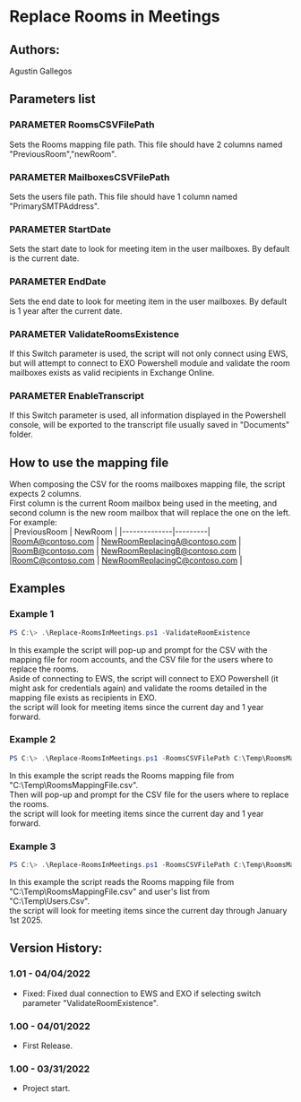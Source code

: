 ﻿# Replace Rooms in Meetings  

## Authors:  
Agustin Gallegos  

## Parameters list  

### PARAMETER RoomsCSVFilePath  
Sets the Rooms mapping file path. This file should have 2 columns named "PreviousRoom","newRoom".  

### PARAMETER MailboxesCSVFilePath  
Sets the users file path. This file should have 1 column named "PrimarySMTPAddress".  

### PARAMETER StartDate  
Sets the start date to look for meeting item in the user mailboxes. By default is the current date.  

### PARAMETER EndDate  
Sets the end date to look for meeting item in the user mailboxes. By default is 1 year after the current date.  

### PARAMETER ValidateRoomsExistence  
If this Switch parameter is used, the script will not only connect using EWS, but will attempt to connect to EXO Powershell module and validate the room mailboxes exists as valid recipients in Exchange Online.  

### PARAMETER EnableTranscript  
If this Switch parameter is used, all information displayed in the Powershell console, will be exported to the transcript file usually saved in "Documents" folder.  

## How to use the mapping file  
When composing the CSV for the rooms mailboxes mapping file, the script expects 2 columns.  
First column is the current Room mailbox being used in the meeting, and second column is the new room mailbox that will replace the one on the left.  
For example:  
| PreviousRoom | NewRoom |
|--------------|---------|
|RoomA@contoso.com | NewRoomReplacingA@contoso.com |
|RoomB@contoso.com | NewRoomReplacingB@contoso.com |
|RoomC@contoso.com | NewRoomReplacingC@contoso.com |

## Examples  
### Example 1  
```powershell
PS C:\> .\Replace-RoomsInMeetings.ps1 -ValidateRoomExistence
```
In this example the script will pop-up and prompt for the CSV with the mapping file for room accounts, and the CSV file for the users where to replace the rooms.  
Aside of connecting to EWS, the script will connect to EXO Powershell (it might ask for credentials again) and validate the rooms detailed in the mapping file exists as recipients in EXO.  
the script will look for meeting items since the current day and 1 year forward.  

### Example 2  
```powershell
PS C:\> .\Replace-RoomsInMeetings.ps1 -RoomsCSVFilePath C:\Temp\RoomsMappingFile.csv
```
In this example the script reads the Rooms mapping file from "C:\Temp\RoomsMappingFile.csv".  
Then will pop-up and prompt for the CSV file for the users where to replace the rooms.  
the script will look for meeting items since the current day and 1 year forward.  

### Example 3  
```powershell
PS C:\> .\Replace-RoomsInMeetings.ps1 -RoomsCSVFilePath C:\Temp\RoomsMappingFile.csv -MailboxesCSVFilePath C:\Temp\Users.Csv -EndDate 01/01/2025
```
In this example the script reads the Rooms mapping file from "C:\Temp\RoomsMappingFile.csv" and user's list from "C:\Temp\Users.Csv".  
the script will look for meeting items since the current day through January 1st 2025.  


## Version History:
### 1.01 - 04/04/2022
 - Fixed: Fixed dual connection to EWS and EXO if selecting switch parameter "ValidateRoomExistence".
### 1.00 - 04/01/2022
 - First Release.
### 1.00 - 03/31/2022
 - Project start.